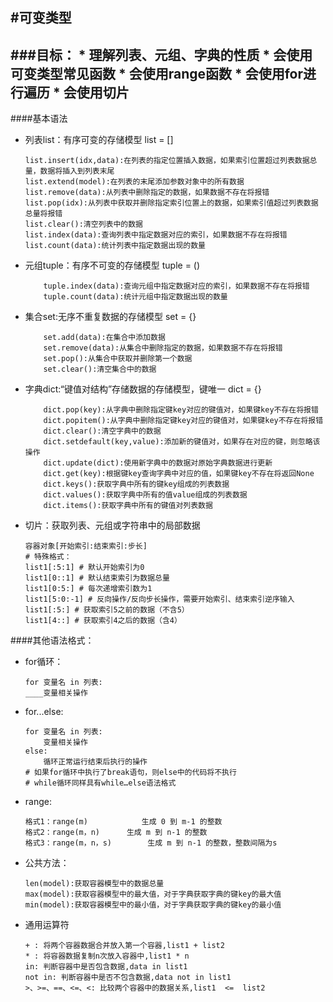 #可变类型
---
###目标：
	* 理解列表、元组、字典的性质
	* 会使用可变类型常见函数
	* 会使用range函数
	* 会使用for进行遍历
	* 会使用切片
---

####基本语法
- 列表list：有序可变的存储模型
	list = []
	```list.append(data):在列表的末尾添加数据
	list.insert(idx,data):在列表的指定位置插入数据，如果索引位置超过列表数据总量，数据将插入到列表末尾
	list.extend(model):在列表的末尾添加参数对象中的所有数据
	list.remove(data):从列表中删除指定的数据，如果数据不存在将报错
	list.pop(idx):从列表中获取并删除指定索引位置上的数据，如果索引值超过列表数据总量将报错
	list.clear():清空列表中的数据
	list.index(data):查询列表中指定数据对应的索引，如果数据不存在将报错
	list.count(data):统计列表中指定数据出现的数量
	```
- 元组tuple：有序不可变的存储模型
	tuple = ()
	```
		tuple.index(data):查询元组中指定数据对应的索引，如果数据不存在将报错
		tuple.count(data):统计元组中指定数据出现的数量
	```

- 集合set:无序不重复数据的存储模型
	set = {}
	```
		set.add(data):在集合中添加数据
		set.remove(data):从集合中删除指定的数据，如果数据不存在将报错
		set.pop():从集合中获取并删除第一个数据
		set.clear():清空集合中的数据
	```

- 字典dict:“键值对结构”存储数据的存储模型，键唯一
	dict = {}
	```
		dict.pop(key):从字典中删除指定键key对应的键值对，如果键key不存在将报错
		dict.popitem():从字典中删除指定键key对应的键值对，如果键key不存在将报错
		dict.clear():清空字典中的数据
		dict.setdefault(key,value):添加新的键值对，如果存在对应的键，则忽略该操作
		dict.update(dict):使用新字典中的数据对原始字典数据进行更新
		dict.get(key):根据键key查询字典中对应的值，如果键key不存在将返回None
		dict.keys():获取字典中所有的键key组成的列表数据
		dict.values():获取字典中所有的值value组成的列表数据
		dict.items():获取字典中所有的键值对列表数据
	```
- 切片：获取列表、元组或字符串中的局部数据
	```
	容器对象[开始索引:结束索引:步长]
	# 特殊格式：
	list1[:5:1] # 默认开始索引为0
	list1[0::1] # 默认结束索引为数据总量
	list1[0:5:] # 每次递增索引数为1
	list1[5:0:-1] # 反向操作/反向步长操作，需要开始索引、结束索引逆序输入
	list1[:5:] # 获取索引5之前的数据（不含5）
	list1[4::] # 获取索引4之后的数据（含4）
	```


####其他语法格式：
- for循环：
	```
	for 变量名 in 列表:
	____变量相关操作

	```
- for...else:
	```
	for 变量名 in 列表:
		变量相关操作
	else:
		循环正常运行结束后执行的操作
	# 如果for循环中执行了break语句，则else中的代码将不执行
	# while循环同样具有while…else语法格式
	```
- range:
	```
	格式1：range(m)			生成 0 到 m-1 的整数
	格式2：range(m，n)		生成 m 到 n-1 的整数
	格式3：range(m，n，s)		生成 m 到 n-1 的整数，整数间隔为s

	```
- 公共方法：
	```
	len(model):获取容器模型中的数据总量
	max(model):获取容器模型中的最大值，对于字典获取字典的键key的最大值
	min(model):获取容器模型中的最小值，对于字典获取字典的键key的最小值
	```
- 通用运算符
	```
	+ : 将两个容器数据合并放入第一个容器,list1 + list2
	* : 将容器数据复制n次放入容器中,list1 * n
	in: 判断容器中是否包含数据,data in list1
	not in: 判断容器中是否不包含数据,data not in list1
	>、>=、==、<=、<: 比较两个容器中的数据关系,list1  <=  list2
	```

